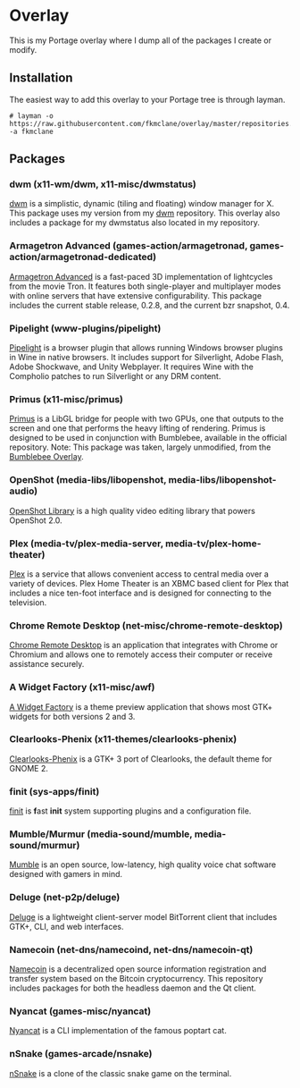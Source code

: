 Overlay
=======
This is my Portage overlay where I dump all of the packages I create or modify.

Installation
------------
The easiest way to add this overlay to your Portage tree is through layman.

```
# layman -o https://raw.githubusercontent.com/fkmclane/overlay/master/repositories.xml -a fkmclane
```

Packages
--------
### dwm (x11-wm/dwm, x11-misc/dwmstatus) ###
[dwm](http://dwm.suckless.org) is a simplistic, dynamic (tiling and floating) window manager for X. This package uses my version from my [dwm](https://github.com/fkmclane/dwm) repository. This overlay also includes a package for my dwmstatus also located in my repository.

### Armagetron Advanced (games-action/armagetronad, games-action/armagetronad-dedicated) ###
[Armagetron Advanced](http://armagetronad.org) is a fast-paced 3D implementation of lightcycles from the movie Tron. It features both single-player and multiplayer modes with online servers that have extensive configurability. This package includes the current stable release, 0.2.8, and the current bzr snapshot, 0.4.

### Pipelight (www-plugins/pipelight) ###
[Pipelight](https://launchpad.net/pipelight) is a browser plugin that allows running Windows browser plugins in Wine in native browsers. It includes support for Silverlight, Adobe Flash, Adobe Shockwave, and Unity Webplayer. It requires Wine with the Compholio patches to run Silverlight or any DRM content.

### Primus (x11-misc/primus) ###
[Primus](https://github.com/amonakov/primus) is a LibGL bridge for people with two GPUs, one that outputs to the screen and one that performs the heavy lifting of rendering. Primus is designed to be used in conjunction with Bumblebee, available in the official repository. Note: This package was taken, largely unmodified, from the [Bumblebee Overlay](https://github.com/Bumblebee-Project/bumblebee-gentoo).

### OpenShot (media-libs/libopenshot, media-libs/libopenshot-audio) ###
[OpenShot Library](https://launchpad.net/libopenshot) is a high quality video editing library that powers OpenShot 2.0.

### Plex (media-tv/plex-media-server, media-tv/plex-home-theater) ###
[Plex](http://plex.tv) is a service that allows convenient access to central media over a variety of devices. Plex Home Theater is an XBMC based client for Plex that includes a nice ten-foot interface and is designed for connecting to the television.

### Chrome Remote Desktop (net-misc/chrome-remote-desktop) ###
[Chrome Remote Desktop](http://chrome.google.com/remotedesktop) is an application that integrates with Chrome or Chromium and allows one to remotely access their computer or receive assistance securely.

### A Widget Factory (x11-misc/awf) ###
[A Widget Factory](https://github.com/valr/awf) is a theme preview application that shows most GTK+ widgets for both versions 2 and 3.

### Clearlooks-Phenix (x11-themes/clearlooks-phenix) ###
[Clearlooks-Phenix](https://github.com/jpfleury/Clearlooks-Phenix) is a GTK+ 3 port of Clearlooks, the default theme for GNOME 2.

### finit (sys-apps/finit) ###
[finit](https://github.com/troglobit/finit) is **f**ast **init** system supporting plugins and a configuration file.

### Mumble/Murmur (media-sound/mumble, media-sound/murmur) ###
[Mumble](http://mumble.info/) is an open source, low-latency, high quality voice chat software designed with gamers in mind.

### Deluge (net-p2p/deluge) ###
[Deluge](http://deluge-torrent.org/) is a lightweight client-server model BitTorrent client that includes GTK+, CLI, and web interfaces.

### Namecoin (net-dns/namecoind, net-dns/namecoin-qt) ###
[Namecoin](http://namecoin.info) is a decentralized open source information registration and transfer system based on the Bitcoin cryptocurrency. This repository includes packages for both the headless daemon and the Qt client.

### Nyancat (games-misc/nyancat) ###
[Nyancat](https://github.com/klange/nyancat) is a CLI implementation of the famous poptart cat.

### nSnake (games-arcade/nsnake) ###
[nSnake](https://github.com/alexdantas/nSnake) is a clone of the classic snake game on the terminal.
